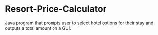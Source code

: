 # Resort-Price-Calculator
Java program that prompts user to select hotel options for their stay and outputs a total amount on a GUI.
